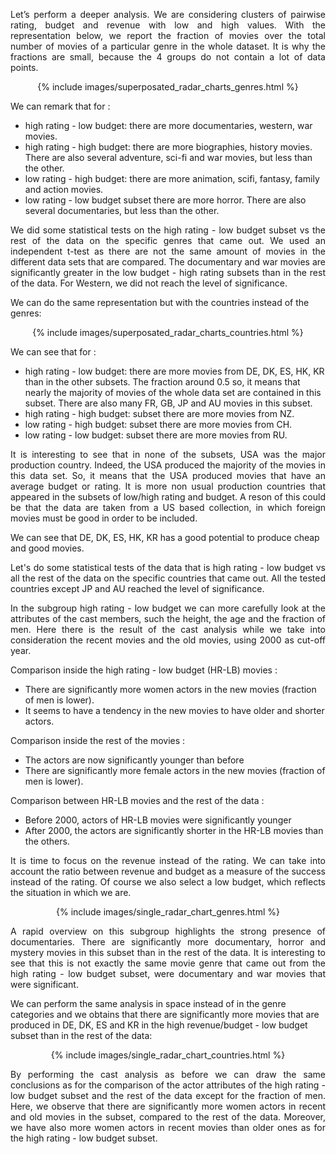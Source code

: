 <p align="justify"> Let’s perform a deeper analysis. We are considering clusters of pairwise rating, budget and revenue with low and high values. With the representation below, we report the fraction of movies over the total number of movies of a particular genre in the whole dataset. It is why the fractions are small, because the 4 groups do not contain a lot of data points. </p>


<center>
  {% include images/superposated_radar_charts_genres.html %}
</center>
  
We can remark that for :

* high rating - low budget:  there are more documentaries, western, war movies.
* high rating - high budget: there are more biographies, history movies. There are also several adventure, sci-fi and war movies, but less than the other.
* low rating - high budget: there are more animation, scifi, fantasy, family and action movies.
* low rating - low budget subset there are more horror. There are also several documentaries, but less than the other.

<p align="justify"> We did some statistical tests on the high rating - low budget subset vs the rest of the data on the specific genres that came out. We used an independent t-test as there are not the same amount of movies in the different data sets that are compared. The documentary and war movies are significantly greater in the low budget - high rating subsets than in the rest of the data. For Western, we did not reach the level of significance. </p>

We can do the same representation but with the countries instead of the genres:

<center>
  {% include images/superposated_radar_charts_countries.html %}
</center>

We can see that for :

* high rating - low budget: there are more movies from DE, DK, ES, HK, KR than in the other subsets. The fraction around 0.5 so, it means that nearly the majority of movies of the whole data set are contained in this subset. There are also many FR, GB, JP and AU movies in this subset.
* high rating - high budget: subset there are more movies from NZ.
* low rating - high budget: subset there are more movies from CH.
* low rating - low budget: subset there are more movies from RU.

<p align="justify">It is interesting to see that in none of the subsets, USA was the major production country. Indeed, the USA produced the majority of the movies in this data set. So, it means that the USA produced movies that have an average budget or rating. It is more non usual production countries that appeared in the subsets of low/high rating and budget. A reson of this could be that the data are taken from a US based collection, in which foreign movies must be good in order to be included.</p>

We can see that DE, DK, ES, HK, KR has a good potential to produce cheap and good movies.

<p align="justify"> Let's do some statistical tests of the data that is high rating - low budget vs all the rest of the data on the specific countries that came out. All the tested countries except JP and AU reached the level of significance. </p>

<p align="justify"> In the subgroup high rating - low budget we can more carefully look at the attributes of the cast members, such the height, the age and the fraction of men. Here there is the result of the cast analysis while we take into consideration the recent movies and the old movies, using 2000 as cut-off year.</p>

Comparison inside the high rating - low budget (HR-LB) movies :

* There are significantly more women actors in the new movies (fraction of men is lower).
* It seems to have a tendency in the new movies to have older and shorter actors.

Comparison inside the rest of the movies :

* The actors are now significantly younger than before
* There are significantly more female actors in the new movies (fraction of men is lower).

Comparison between HR-LB movies and the rest of the data :

* Before 2000, actors of HR-LB movies were significantly younger
* After 2000, the actors are significantly shorter in the HR-LB movies than the others.

<p align="justify"> It is time to focus on the revenue instead of the rating. We can take into account the ratio between revenue and budget as a measure of the success instead of the rating. Of course we also select a low budget, which reflects the situation in which we are.</p>
  
<center>
  {% include images/single_radar_chart_genres.html %}
</center>
  
<p align="justify"> A rapid overview on this subgroup highlights the strong presence of documentaries. There are significantly more documentary, horror and mystery movies in this subset than in the rest of the data. It is interesting to see that this is not exactly the same movie genre that came out from the high rating - low budget subset, were documentary and war movies that were significant.</p>

We can perform the same analysis in space instead of in the genre categories and we obtains that there are significantly more movies that are produced in DE, DK, ES and KR in the high revenue/budget - low budget subset than in the rest of the data:

<center>
  {% include images/single_radar_chart_countries.html %}
</center>

<p align="justify"> By performing the cast analysis as before we can draw the same conclusions as for the comparison of the actor attributes of the high rating - low budget subset and the rest of the data except for the fraction of men. Here, we observe that there are significantly more women actors in recent and old movies in the subset, compared to the rest of the data. Moreover, we have also more women actors in recent movies than older ones as for the high rating - low budget subset.</p>
